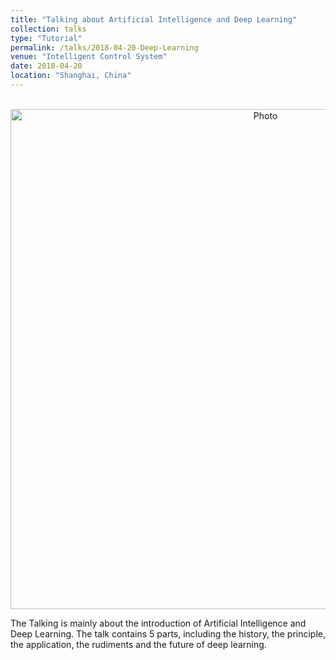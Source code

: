```yaml
---
title: "Talking about Artificial Intelligence and Deep Learning"
collection: talks
type: "Tutorial"
permalink: /talks/2018-04-20-Deep-Learning
venue: "Intelligent Control System"
date: 2018-04-20
location: "Shanghai, China"
---
```


<p align="center">
  <img src="https://qianyeqiang.github.io/images/Intelligent Control System.jpg?raw=true" alt="Photo" style="width: 800px;"/> 
</p>

The Talking is mainly about the introduction of Artificial Intelligence and Deep Learning. The talk contains 5 parts, including the history, the principle, the application, the rudiments and the future of deep learning.
